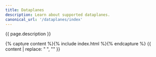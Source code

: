 ```yaml
---
title: Dataplanes
description: Learn about supported dataplanes.
canonical_url: '/dataplanes/index'
---
```


{{ page.description }}

{% capture content %}{% include index.html %}{% endcapture %}
{{ content | replace: "    ", "" }}

